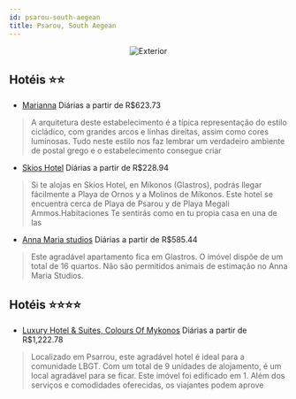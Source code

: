 ```yaml
---
id: psarou-south-aegean
title: Psarou, South Aegean
---
```


<center><img src="http://images.gta-travel.com/HH/Images/GR/PLYI/PLYI-92-1.jpg" alt="Exterior" /></center>


## Hotéis ⭐️⭐️

-    [Marianna](https://www.hurb.com/aud/https://www.hurb.com/hoteis/psarou/marianna-JNP-JP345117?cmp=18055) Diárias a partir de R$623.73
   > A arquitetura deste estabelecimento é a típica representação do estilo cicládico, com grandes arcos e linhas direitas, assim como cores luminosas. Tudo neste estilo nos faz lembrar um verdadeiro ambiente de postal grego e o estabelecimento consegue criar 
-    [Skios Hotel](https://www.hurb.com/aud/https://www.hurb.com/hoteis/psarou/skios-hotel-JNP-JP059724?cmp=18055) Diárias a partir de R$228.94
   > Si te alojas en Skios Hotel, en Míkonos (Glastros), podrás llegar fácilmente a Playa de Ornos y a Molinos de Míkonos.  Este hotel se encuentra cerca de Playa de Psarou y de Playa Megali Ammos.Habitaciones  Te sentirás como en tu propia casa en una de las 
-    [Anna Maria studios](https://www.hurb.com/aud/https://www.hurb.com/hoteis/psarou/anna-maria-studios-JNP-JP077822?cmp=18055) Diárias a partir de R$585.44
   > Este agradável apartamento fica em Glastros. O imóvel dispõe de um total de 16 quartos. Não são permitidos animais de estimação no Anna Maria Studios. 

## Hotéis ⭐️⭐️⭐️⭐️

-    [Luxury Hotel & Suites, Colours Of Mykonos](https://www.hurb.com/aud/https://www.hurb.com/hoteis/psarou/luxury-hotel-suites-colours-of-mykonos-JNP-JP954143?cmp=18055) Diárias a partir de R$1,222.78
   > Localizado em Psarrou, este agradável hotel é ideal para a comunidade LBGT. Com um total de 9 unidades de alojamento, é um local agradável para se ficar. Este imóvel foi edificado em 1. Além dos serviços e comodidades oferecidas, os viajantes podem aprove
